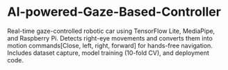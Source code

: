 # AI-powered-Gaze-Based-Controller
Real-time gaze-controlled robotic car using TensorFlow Lite, MediaPipe, and Raspberry Pi. Detects right-eye movements and converts them into motion commands[Close, left, right, forward] for hands-free navigation. Includes dataset capture, model training (10-fold CV), and deployment code.
